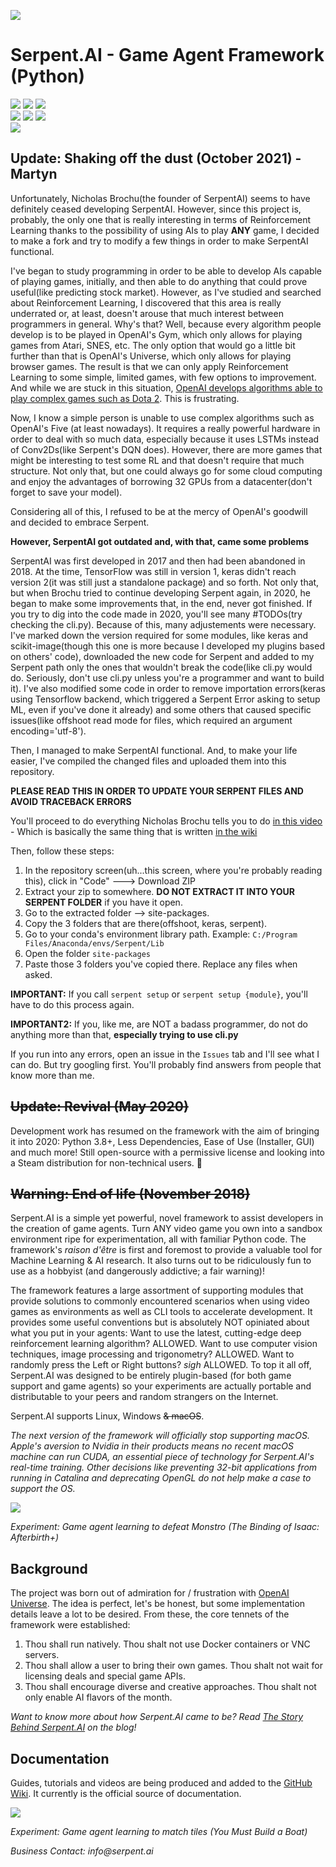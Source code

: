 ![](https://s3.ca-central-1.amazonaws.com/serpent-ai-assets/SerpentFBCover.png)

# Serpent.AI - Game Agent Framework (Python)

[![](https://img.shields.io/badge/project-website-brightgreen.svg?colorB=1bcc6f&longCache=true)](http://serpent.ai)
[![](https://img.shields.io/badge/project-blog-brightgreen.svg?colorB=1bcc6f&longCache=true)](http://blog.serpent.ai)
[![](https://img.shields.io/badge/project-wiki-brightgreen.svg?colorB=1bcc6f&longCache=true)](https://github.com/SerpentAI/SerpentAI/wiki)    
[![](https://img.shields.io/badge/pypi-v2018.1.2-brightgreen.svg?colorB=007ec6&longCache=true)]()
[![](https://img.shields.io/badge/python-3.6-brightgreen.svg?colorB=007ec6&longCache=true)]()
[![](https://img.shields.io/badge/license-MIT-brightgreen.svg?colorB=007ec6&longCache=true)]()  
[![](https://img.shields.io/badge/twitter-@Serpent__AI-brightgreen.svg?colorB=1da1f2&longCache=true)](https://twitter.com/Serpent_AI)

## Update: Shaking off the dust (October 2021) - Martyn

Unfortunately, Nicholas Brochu(the founder of SerpentAI) seems to have definitely ceased developing SerpentAI. However, since this project is, probably, the only one that is really interesting in terms of Reinforcement Learning thanks to the possibility of using AIs to play **ANY** game, I decided to make a fork and try to modify a few things in order to make SerpentAI functional.

I've began to study programming in order to be able to develop AIs capable of playing games, initially, and then able to do anything that could prove useful(like predicting stock market).
However, as I've studied and searched about Reinforcement Learning, I discovered that this area is really underrated or, at least, doesn't arouse that much interest between programmers in general. Why's that? Well, because every algorithm people develop is to be played in OpenAI's Gym, which only allows for playing games from Atari, SNES, etc. The only option that would go a little bit further than that is OpenAI's Universe, which only allows for playing browser games.
The result is that we can only apply Reinforcement Learning to some simple, limited games, with few options to improvement. And while we are stuck in this situation, [OpenAI develops algorithms able to play complex games such as Dota 2](https://en.wikipedia.org/wiki/OpenAI_Five). This is frustrating.

Now, I know a simple person is unable to use complex algorithms such as OpenAI's Five (at least nowadays). It requires a really powerful hardware in order to deal with so much data, especially because it uses LSTMs instead of Conv2Ds(like Serpent's DQN does). However, there are more games that might be interesting to test some RL and that doesn't require that much structure. Not only that, but one could always go for some cloud computing and enjoy the advantages of borrowing 32 GPUs from a datacenter(don't forget to save your model).

Considering all of this, I refused to be at the mercy of OpenAI's goodwill and decided to embrace Serpent.

**However, SerpentAI got outdated and, with that, came some problems**

SerpentAI was first developed in 2017 and then had been abandoned in 2018. At the time, TensorFlow was still in version 1, keras didn't reach version 2(it was still just a standalone package) and so forth. Not only that, but when Brochu tried to continue developing Serpent again, in 2020, he began to make some improvements that, in the end, never got finished. If you try to dig into the code made in 2020, you'll see many #TODOs(try checking the cli.py).
Because of this, many adjustements were necessary. I've marked down the version required for some modules, like keras and scikit-image(though this one is more because I developed my plugins based on others' code), downloaded the new code for Serpent and added to my Serpent path only the ones that wouldn't break the code(like cli.py would do. Seriously, don't use cli.py unless you're a programmer and want to build it). I've also modified some code in order to remove importation errors(keras using Tensorflow backend, which triggered a Serpent Error asking to setup ML, even if you've done it already) and some others that caused specific issues(like offshoot read mode for files, which required an argument encoding='utf-8').

Then, I managed to make SerpentAI functional. And, to make your life easier, I've compiled the changed files and uploaded them into this repository.

**PLEASE READ THIS IN ORDER TO UPDATE YOUR SERPENT FILES AND AVOID TRACEBACK ERRORS**

You'll proceed to do everything Nicholas Brochu tells you to do [in this video](https://www.youtube.com/watch?v=5d4Ceq1L8hg) - Which is basically the same thing that is written [in the wiki](https://github.com/SerpentAI/SerpentAI/wiki)

Then, follow these steps:

1. In the repository screen(uh...this screen, where you're probably reading this), click in "Code" ---> Download ZIP
2. Extract your zip to somewhere. **DO NOT EXTRACT IT INTO YOUR SERPENT FOLDER** if you have it open.
3. Go to the extracted folder --> site-packages.
4. Copy the 3 folders that are there(offshoot, keras, serpent).
5. Go to your conda's environment library path. Example: `C:/Program Files/Anaconda/envs/Serpent/Lib`
6. Open the folder `site-packages`
7. Paste those 3 folders you've copied there. Replace any files when asked.

**IMPORTANT:** If you call `serpent setup` or `serpent setup {module}`, you'll have to do this process again.

**IMPORTANT2:** If you, like me, are NOT a badass programmer, do not do anything more than that, **especially trying to use cli.py**

If you run into any errors, open an issue in the `Issues` tab and I'll see what I can do. But try googling first. You'll probably find answers from people that know more than me.


## ~~Update: Revival (May 2020)~~

Development work has resumed on the framework with the aim of bringing it into 2020: Python 3.8+, Less Dependencies, Ease of Use (Installer, GUI) and much more! Still open-source with a permissive license and looking into a Steam distribution for non-technical users. 🐍

## ~~Warning: End of life (November 2018)~~

Serpent.AI is a simple yet powerful, novel framework to assist developers in the creation of game agents. Turn ANY video game you own  into a sandbox environment ripe for experimentation, all with familiar Python code. The framework's _raison d'être_ is first and foremost to provide a valuable tool for Machine Learning & AI research. It also turns out to be ridiculously fun to use as a hobbyist (and dangerously addictive; a fair warning)!

The framework features a large assortment of supporting modules that provide solutions to commonly encountered scenarios when using video games as environments  as well as CLI tools to accelerate development. It provides some useful conventions but is absolutely NOT opiniated about what you put in your agents: Want to use the latest, cutting-edge deep reinforcement learning algorithm? ALLOWED. Want to use computer vision techniques, image processing and trigonometry? ALLOWED. Want to randomly press the Left or Right buttons? _sigh_ ALLOWED. To top it all off, Serpent.AI was designed to be entirely plugin-based (for both game support and game agents) so your experiments are actually portable and distributable to your peers and random strangers on the Internet.

Serpent.AI supports Linux, Windows ~~& macOS~~.

_The next version of the framework will officially stop supporting macOS. Apple's aversion to Nvidia in their products means no recent macOS machine can run CUDA, an essential piece of technology for Serpent.AI's real-time training. Other decisions like preventing 32-bit applications from running in Catalina and deprecating OpenGL do not help make a case to support the OS._ 

![](https://s3.ca-central-1.amazonaws.com/serpent-ai-assets/demo_isaac.gif)

_Experiment: Game agent learning to defeat Monstro (The Binding of Isaac: Afterbirth+)_

## Background

The project was born out of admiration for / frustration with [OpenAI Universe](https://github.com/openai/universe). The idea is perfect, let's be honest, but some implementation details leave a lot to be desired. From these, the core tennets of the framework were established:

1. Thou shall run natively. Thou shalt not use Docker containers or VNC servers.
2. Thou shall allow a user to bring their own games. Thou shalt not wait for licensing deals and special game APIs.
3. Thou shall encourage diverse and creative approaches. Thou shalt not only enable AI flavors of the month.

_Want to know more about how Serpent.AI came to be? Read [The Story Behind Serpent.AI](http://blog.serpent.ai/the-story-behind-serpent-ai/) on the blog!_

## Documentation

Guides, tutorials and videos are being produced and added to the [GitHub Wiki](https://github.com/SerpentAI/SerpentAI/wiki). It currently is the official source of documentation.

![](https://s3.ca-central-1.amazonaws.com/serpent-ai-assets/demo_ymbab.gif)

_Experiment: Game agent learning to match tiles (You Must Build a Boat)_

_Business Contact: info@serpent.ai_
